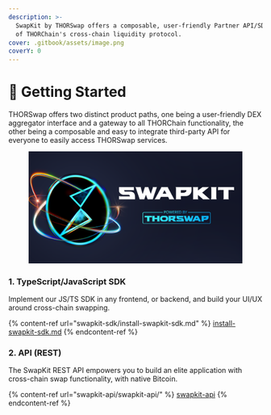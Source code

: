 ```yaml
---
description: >-
  SwapKit by THORSwap offers a composable, user-friendly Partner API/SDK on top
  of THORChain's cross-chain liquidity protocol.
cover: .gitbook/assets/image.png
coverY: 0
---
```


# 🏡 Getting Started

THORSwap offers two distinct product paths, one being a user-friendly DEX aggregator interface and a gateway to all THORChain functionality, the other being a composable and easy to integrate third-party API for everyone to easily access THORSwap services.

<figure><img src=".gitbook/assets/image.png" alt=""><figcaption></figcaption></figure>

### 1. TypeScript/JavaScript SDK

Implement our JS/TS SDK in any frontend, or backend, and build your UI/UX around cross-chain swapping.

{% content-ref url="swapkit-sdk/install-swapkit-sdk.md" %}
[install-swapkit-sdk.md](swapkit-sdk/install-swapkit-sdk.md)
{% endcontent-ref %}

### 2. API (REST)

The SwapKit REST API empowers you to build an elite application with cross-chain swap functionality, with native Bitcoin.

{% content-ref url="swapkit-api/swapkit-api/" %}
[swapkit-api](swapkit-api/swapkit-api/)
{% endcontent-ref %}
